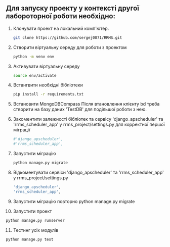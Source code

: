 ## Для запуску проекту у контексті другої лабороторної роботи необхідно:

1. Клонувати проект на локальний комп'ютер.
   ```sh
   git clone https://github.com/sergej0071/RRMS.git
   ```
2. Створити віртуальну середу для роботи з проектом
   ```sh
   python -m venv env
   ```
3. Активувати віртуальну середу
   ```sh
   source env/activate
   ```
4. Встангвити необхідні бібліотеки
   ```sh
   pip install -r requirements.txt
   ```
5. Встановити MongoDBCompass
Після втановлення клієнту bd треба створити на базу даних 'TestDB' для подільшої роботи з нею.

6. Закоментити залежності бібліотек та сервісу 'django_apscheduler' та 'rrms_scheduler_app' у rrms_project/settings.py для корректної першої міграції
   ```sh
   #'django_apscheduler',
   #'rrms_scheduler_app',
   ```
7. Запустити міграцію
   ```sh
   python manage.py migrate
   ```
8. Відкоментувати сервіси 'django_apscheduler' та 'rrms_scheduler_app' у rrms_project/settings.py
   ```sh
   'django_apscheduler',
   'rrms_scheduler_app',
   ```
9. Запустити міграцію повторно
   python manage.py migrate
10. Запустити проект
   ```sh
   python manage.py runserver
   ```
11. Тестинг усіх модулів
```sh
python manage.py test
```
